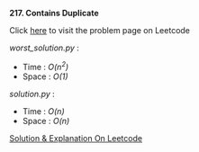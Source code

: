 **217. Contains Duplicate**

Click [here](https://leetcode.com/problems/contains-duplicate) to visit the problem page on Leetcode

*worst_solution.py* :
 - Time : *O(n<sup>2</sup>)*
 - Space : *O(1)*

*solution.py* :
 - Time : *O(n)*
 - Space : *O(n)*

[Solution & Explanation On Leetcode](https://leetcode.com/problems/contains-duplicate/solutions/6428161/python-solution-that-beats-94-by-7ritspa-jnff/)